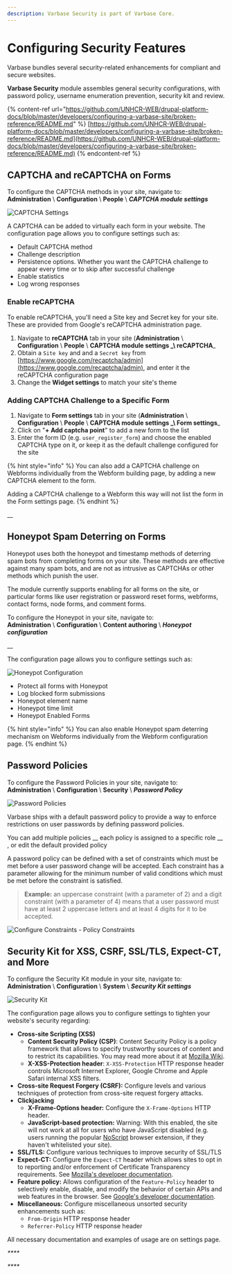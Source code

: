```yaml
---
description: Varbase Security is part of Varbase Core.
---
```


# Configuring Security Features

Varbase bundles several security-related enhancements for compliant and secure websites.

**Varbase Security** module assembles general security configurations, with password policy, username enumeration prevention, security kit and review.

{% content-ref url="https://github.com/UNHCR-WEB/drupal-platform-docs/blob/master/developers/configuring-a-varbase-site/broken-reference/README.md" %}
[https://github.com/UNHCR-WEB/drupal-platform-docs/blob/master/developers/configuring-a-varbase-site/broken-reference/README.md](https://github.com/UNHCR-WEB/drupal-platform-docs/blob/master/developers/configuring-a-varbase-site/broken-reference/README.md)
{% endcontent-ref %}

## CAPTCHA and reCAPTCHA on Forms

To configure the CAPTCHA methods in your site, navigate to:\
**Administration** \ **Configuration** \ **People** \ _**CAPTCHA module settings**_

![CAPTCHA Settings](<../../.gitbook/assets/CAPTCHA-settings-varbase_security (1).png>)

A CAPTCHA can be added to virtually each form in your website. The configuration page allows you to configure settings such as:

* Default CAPTCHA method
* Challenge description
* Persistence options. Whether you want the CAPTCHA challenge to appear every time or to skip after successful challenge
* Enable statistics
* Log wrong responses

### Enable reCAPTCHA

To enable reCAPTCHA, you'll need a Site key and Secret key for your site. These are provided from Google's reCAPTCHA administration page.

1. Navigate to **reCAPTCHA** tab in your site (**Administration** \ **Configuration** \ **People** \ **CAPTCHA module settings \_\ reCAPTCHA**\_
2. Obtain a `Site key` and and a `Secret key` from [https://www.google.com/recaptcha/admin](https://www.google.com/recaptcha/admin), and enter it the reCAPTCHA configuration page
3. Change the **Widget settings** to match your site's theme

### Adding CAPTCHA Challenge to a Specific Form

1. Navigate to **Form settings** tab in your site (**Administration** \ **Configuration** \ **People** \ **CAPTCHA module settings \_\ Form settings**\_
2. Click on "**+ Add captcha point**" to add a new form to the list
3. Enter the form ID (e.g. `user_register_form`) and choose the enabled CAPTCHA type on it, or keep it as the default challenge configured for the site

{% hint style="info" %}
You can also add a CAPTCHA challenge on Webforms individually from the Webform building page, by adding a new CAPTCHA element to the form.

Adding a CAPTCHA challenge to a Webform this way will not list the form in the Form settings page.
{% endhint %}

\_\_

## Honeypot Spam Deterring on Forms

Honeypot uses both the honeypot and timestamp methods of deterring spam bots from completing forms on your site. These methods are effective against many spam bots, and are not as intrusive as CAPTCHAs or other methods which punish the user.

The module currently supports enabling for all forms on the site, or particular forms like user registration or password reset forms, webforms, contact forms, node forms, and comment forms.

To configure the Honeypot in your site, navigate to:\
**Administration** \ **Configuration** \ **Content authoring** \ _**Honeypot configuration**_

\_\_

The configuration page allows you to configure settings such as:

![Honeypot Configuration](<../../.gitbook/assets/Honeypot-configuration--varbase_security (1).png>)

* Protect all forms with Honeypot
* Log blocked form submissions
* Honeypot element name
* Honeypot time limit
* Honeypot Enabled Forms

{% hint style="info" %}
You can also enable Honeypot spam deterring mechanism on Webforms individually from the Webform configuration page.
{% endhint %}

## Password Policies

To configure the Password Policies in your site, navigate to:\
**Administration** \ **Configuration** \ **Security** \ _**Password Policy**_

![Password Policies](<../../.gitbook/assets/Password-Policies--varbase_security (1).png>)

Varbase ships with a default password policy to provide a way to enforce restrictions on user passwords by defining password policies.

You can add multiple policies \_\_ each policy is assigned to a specific role \_\_ , or edit the default provided policy

A password policy can be defined with a set of constraints which must be met before a user password change will be accepted. Each constraint has a parameter allowing for the minimum number of valid conditions which must be met before the constraint is satisfied.

> **Example:** an uppercase constraint (with a parameter of 2) and a digit constraint (with a parameter of 4) means that a user password must have at least 2 uppercase letters and at least 4 digits for it to be accepted.

![Configure Constraints - Policy Constraints](<../../.gitbook/assets/Configure-Constraints---Policy-Constraints--varbase_security (1).png>)

## Security Kit for XSS, CSRF, SSL/TLS, Expect-CT, and More

To configure the Security Kit module in your site, navigate to:\
**Administration** \ **Configuration** \ **System** \ _**Security Kit settings**_

![Security Kit](../../.gitbook/assets/Security-Kit--varbase_security.png)

The configuration page allows you to configure settings to tighten your website's security regarding:

* **Cross-site Scripting (XSS)**
  * **Content Security Policy (CSP)**: Content Security Policy is a policy framework that allows to specify trustworthy sources of content and to restrict its capabilities. You may read more about it at [Mozilla Wiki](https://wiki.mozilla.org/Security/CSP).
  * **X-XSS-Protection header**: `X-XSS-Protection` HTTP response header controls Microsoft Internet Explorer, Google Chrome and Apple Safari internal XSS filters.
* **Cross-site Request Forgery (CSRF):** Configure levels and various techniques of protection from cross-site request forgery attacks.
* **Clickjacking**
  * **X-Frame-Options header:** Configure the `X-Frame-Options` HTTP header.
  * **JavaScript-based protection:** Warning: With this enabled, the site will not work at all for users who have JavaScript disabled (e.g. users running the popular [NoScript](https://noscript.net) browser extension, if they haven't whitelisted your site).
* **SSL/TLS:** Configure various techniques to improve security of SSL/TLS
* **Expect-CT:** Configure the `Expect-CT` header which allows sites to opt in to reporting and/or enforcement of Certificate Transparency requirements. See [Mozilla's developer documentation](https://developer.mozilla.org/en-US/docs/Web/HTTP/Headers/Expect-CT).
* **Feature policy:** Allows configuration of the `Feature-Policy` header to selectively enable, disable, and modify the behavior of certain APIs and web features in the browser. See [Google's developer documentation](https://developers.google.com/web/updates/2018/06/feature-policy).
* **Miscellaneous:** Configure miscellaneous unsorted security enhancements such as:
  * `From-Origin` HTTP response header
  * `Referrer-Policy` HTTP response header

All necessary documentation and examples of usage are on settings page.

_\*\*\*\*_

_\*\*\*\*_
